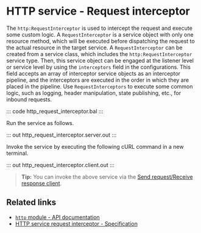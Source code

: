# HTTP service - Request interceptor

The `http:RequestInterceptor` is used to intercept the request and execute some custom logic. A `RequestInterceptor` is a service object with only one resource method, which will be executed before dispatching the request to the actual resource in the target service. A `RequestInterceptor` can be created from a service class, which includes the `http:RequestInterceptor` service type. Then, this service object can be engaged at the listener level or service level by using the `interceptors` field in the configurations. This field accepts an array of interceptor service objects as an interceptor pipeline, and the interceptors are executed in the order in which they are placed in the pipeline. Use `RequestInterceptors` to execute some common logic, such as logging, header manipulation, state publishing, etc., for inbound requests.

::: code http_request_interceptor.bal :::

Run the service as follows.

::: out http_request_interceptor.server.out :::

Invoke the service by executing the following cURL command in a new terminal.

::: out http_request_interceptor.client.out :::

>**Tip:** You can invoke the above service via the [Send request/Receive response client](/learn/by-example/http-client-send-request-receive-response/).

## Related links
- [`http` module - API documentation](https://lib.ballerina.io/ballerina/http/latest/)
- [HTTP service request interceptor - Specification](/spec/http/#811-request-interceptor)
